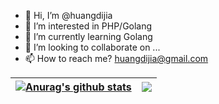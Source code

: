 - 👋 Hi, I’m @huangdijia
- 👀 I’m interested in PHP/Golang
- 🌱 I’m currently learning Golang
- 💞️ I’m looking to collaborate on ...
- 📫 How to reach me? huangdijia@gmail.com

<!---
huangdijia/huangdijia is a ✨ special ✨ repository because its `README.md` (this file) appears on your GitHub profile.
You can click the Preview link to take a look at your changes.
--->

| <a href="https://github.com/huangdijia/huangdijia"><img align="center" src="https://github-readme-stats.vercel.app/api?username=anuraghazra&show_icons=true&include_all_commits=true&theme=buefy&hide_border=true" alt="Anurag's github stats" /></a> | <a href="https://github.com/anuraghazra/github-readme-stats"><img align="center" src="https://github-readme-stats.vercel.app/api/top-langs/?username=anuraghazra&layout=compact&theme=buefy&hide_border=true" /></a> |
| ------------- | ------------- |
